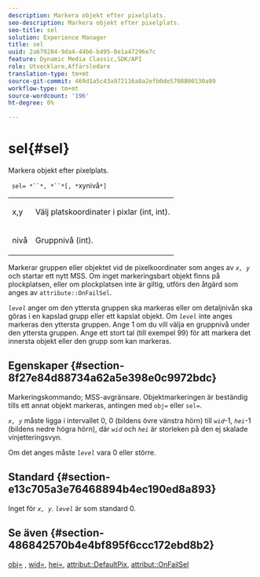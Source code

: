 ```yaml
---
description: Markera objekt efter pixelplats.
seo-description: Markera objekt efter pixelplats.
seo-title: sel
solution: Experience Manager
title: sel
uuid: 2a679284-9da4-44b6-b495-8e1a47296e7c
feature: Dynamic Media Classic,SDK/API
role: Utvecklare,Affärsledare
translation-type: tm+mt
source-git-commit: 469d1a5c43a972116a8a2efb0de5708800130a99
workflow-type: tm+mt
source-wordcount: '196'
ht-degree: 0%

---
```



# sel{#sel}

Markera objekt efter pixelplats.

` sel= *``*, *``*[, *`xynivå`*]`

<table id="simpletable_247FF35D791C43D3AB433B8CF49F8C91"> 
 <tr class="strow"> 
  <td class="stentry"> <p> <span class="varname"> x,y  </span> </p> </td> 
  <td class="stentry"> <p>Välj platskoordinater i pixlar (int, int). </p> </td> 
 </tr> 
 <tr class="strow"> 
  <td class="stentry"> <p> <span class="varname"> nivå  </span> </p> </td> 
  <td class="stentry"> <p>Gruppnivå (int). </p> </td> 
 </tr> 
</table>

Markerar gruppen eller objektet vid de pixelkoordinater som anges av *`x, y`* och startar ett nytt MSS. Om inget markeringsbart objekt finns på plockplatsen, eller om plockplatsen inte är giltig, utförs den åtgärd som anges av `attribute::OnFailSel`.

*`level`* anger om den yttersta gruppen ska markeras eller om detaljnivån ska göras i en kapslad grupp eller ett kapslat objekt. Om *`level`* inte anges markeras den yttersta gruppen. Ange 1 om du vill välja en gruppnivå under den yttersta gruppen. Ange ett stort tal (till exempel 99) för att markera det innersta objekt eller den grupp som kan markeras.

## Egenskaper {#section-8f27e84d88734a62a5e398e0c9972bdc}

Markeringskommando; MSS-avgränsare. Objektmarkeringen är beständig tills ett annat objekt markeras, antingen med `obj=` eller `sel=`.

*`x, y`* måste ligga i intervallet 0, 0 (bildens övre vänstra hörn) till  *`wid`*-1,  *`hei`*-1 (bildens nedre högra hörn), där  *`wid`* och  *`hei`* är storleken på den ej skalade vinjetteringsvyn.

Om det anges måste *`level`* vara 0 eller större.

## Standard {#section-e13c705a3e76468894b4ec190ed8a893}

Inget för *`x, y`*. *`level`* är som standard 0.

## Se även {#section-486842570b4e4bf895f6ccc172ebd8b2}

[obj=](../../../../../ir-api/http-protocol/image-rendering-api-ref/c-ir-http-protocol-ref/c-ir-http-protocol-command-reference/r-ir-obj.md#reference-31e7dac7931b4e0eb3c7589f120a1e6a) ,  [wid=](../../../../../ir-api/http-protocol/image-rendering-api-ref/c-ir-http-protocol-ref/c-ir-http-protocol-command-reference/r-ir-wid.md#reference-b7e691b0624941168c94b2749ae233ec),  [hei=](../../../../../ir-api/http-protocol/image-rendering-api-ref/c-ir-http-protocol-ref/c-ir-http-protocol-command-reference/r-ir-hei.md#reference-1c08f60365a94417a39867c09cac5478),  [attribut::DefaultPix](../../../../../ir-api/material-cat/image-rendering-api-ref/c-ir-material-catalog/c-ir-attributes-reference/r-ir-defaultpix.md#reference-102c98f9b5d24d2aaaeb756653fb0e6f),  [attribut::OnFailSel](../../../../../ir-api/material-cat/image-rendering-api-ref/c-ir-material-catalog/c-ir-attributes-reference/r-ir-onfailsel.md#reference-f95e4a4a3c02412b87a2b0acca8a5513)
